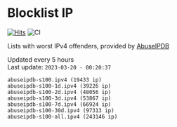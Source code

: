 # Blocklist IP

[![Hits](https://hits.seeyoufarm.com/api/count/incr/badge.svg?url=https%3A%2F%2Fgithub.com%2Fborestad%2Fblocklist-ip%2F&count_bg=%2379C83D&title_bg=%23555555&icon=&icon_color=%23E7E7E7&title=hits&edge_flat=false)](https://hits.seeyoufarm.com)  ![CI](https://img.shields.io/github/workflow/status/borestad/blocklist-ip/CI?style=flat-square)

Lists with worst IPv4 offenders, provided by [AbuseIPDB](https://www.abuseipdb.com/)

<!-- FOOTER-PLACEHOLDER -->
Updated every 5 hours<br>
Last update: `2023-03-20 - 00:20:37`
```
abuseipdb-s100.ipv4 (19433 ip)
abuseipdb-s100-1d.ipv4 (39226 ip)
abuseipdb-s100-2d.ipv4 (48056 ip)
abuseipdb-s100-3d.ipv4 (53867 ip)
abuseipdb-s100-7d.ipv4 (66924 ip)
abuseipdb-s100-30d.ipv4 (97313 ip)
abuseipdb-s100-all.ipv4 (243146 ip)
```
